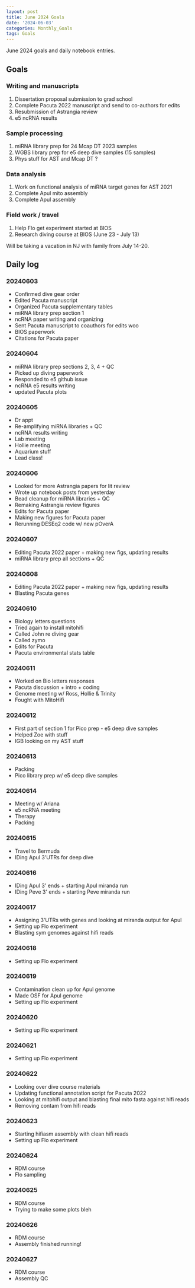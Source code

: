 ```yaml
---
layout: post
title: June 2024 Goals
date: '2024-06-03'
categories: Monthly_Goals
tags: Goals
---
```


June 2024 goals and daily notebook entries. 

## Goals  

### Writing and manuscripts 

1. Dissertation proposal submission to grad school
2. Complete Pacuta 2022 manuscript and send to co-authors for edits 
3. Resubmission of Astrangia review 
4. e5 ncRNA results 

### Sample processing

1. miRNA library prep for 24 Mcap DT 2023 samples 
2. WGBS library prep for e5 deep dive samples (15 samples)
3. Phys stuff for AST and Mcap DT ? 

### Data analysis

1. Work on functional analysis of miRNA target genes for AST 2021 
2. Complete Apul mito assembly 
3. Complete Apul assembly 

### Field work / travel 

1. Help Flo get experiment started at BIOS 
2. Research diving course at BIOS (June 23 - July 13)

Will be taking a vacation in NJ with family from July 14-20. 

## Daily log 

### 20240603

- Confirmed dive gear order 
- Edited Pacuta manuscript 
- Organized Pacuta supplementary tables 
- miRNA library prep section 1 
- ncRNA paper writing and organizing 
- Sent Pacuta manuscript to coauthors for edits woo
- BIOS paperwork 
- Citations for Pacuta paper 

### 20240604

- miRNA library prep sections 2, 3, 4 + QC
- Picked up diving paperwork
- Responded to e5 github issue
- ncRNA e5 results writing 
- updated Pacuta plots

### 20240605

- Dr appt 
- Re-amplifying miRNA libraries + QC 
- ncRNA results writing 
- Lab meeting 
- Hollie meeting
- Aquarium stuff  
- Lead class! 

### 20240606

- Looked for more Astrangia papers for lit review 
- Wrote up notebook posts from yesterday 
- Bead cleanup for miRNA libraries + QC
- Remaking Astrangia review figures
- Edits for Pacuta paper 
- Making new figures for Pacuta paper 
- Rerunning DESEq2 code w/ new pOverA

### 20240607

- Editing Pacuta 2022 paper + making new figs, updating results
- miRNA library prep all sections + QC

### 20240608

- Editing Pacuta 2022 paper + making new figs, updating results
- Blasting Pacuta genes 

### 20240610 

- Biology letters questions 
- Tried again to install mitohifi 
- Called John re diving gear 
- Called zymo 
- Edits for Pacuta 
- Pacuta environmental stats table 

### 20240611

- Worked on Bio letters responses
- Pacuta discussion + intro + coding 
- Genome meeting w/ Ross, Hollie & Trinity 
- Fought with MitoHifi

### 20240612

- First part of section 1 for Pico prep - e5 deep dive samples
- Helped Zoe with stuff 
- IGB looking on my AST stuff

### 20240613

- Packing 
- Pico library prep w/ e5 deep dive samples 

### 20240614

- Meeting w/ Ariana 
- e5 ncRNA meeting 
- Therapy 
- Packing

### 20240615 

- Travel to Bermuda 
- IDing Apul 3'UTRs for deep dive 

### 20240616

- IDing Apul 3' ends + starting Apul miranda run
- IDing Peve 3' ends + starting Peve miranda run

### 20240617

- Assigning 3'UTRs with genes and looking at miranda output for Apul
- Setting up Flo experiment 
- Blasting sym genomes against hifi reads 

### 20240618 

- Setting up Flo experiment 

### 20240619 

- Contamination clean up for Apul genome 
- Made OSF for Apul genome 
- Setting up Flo experiment 

### 20240620

- Setting up Flo experiment 

### 20240621

- Setting up Flo experiment 

### 20240622

- Looking over dive course materials 
- Updating functional annotation script for Pacuta 2022 
- Looking at mitohifi output and blasting final mito fasta against hifi reads 
- Removing contam from hifi reads

### 20240623

- Starting hifiasm assembly with clean hifi reads 
- Setting up Flo experiment 

### 20240624

- RDM course 
- Flo sampling 

### 20240625

- RDM course 
- Trying to make some plots bleh 

### 20240626

- RDM course 
- Assembly finished running! 

### 20240627

- RDM course 
- Assembly QC 
